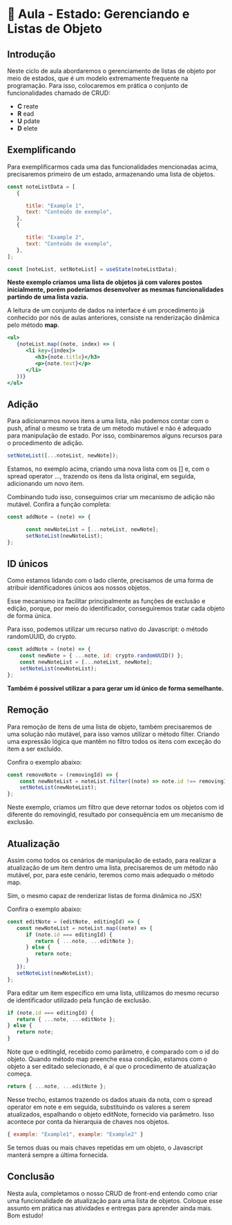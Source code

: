 # 📘 Aula - Estado: Gerenciando e Listas de Objeto 

## Introdução

Neste ciclo de aula abordaremos o gerenciamento de listas de objeto por meio de estados, que é um modelo extremamente frequente na programação. Para isso, colocaremos em prática o conjunto de funcionalidades chamado de CRUD:

- __C__ reate
- __R__ ead
- __U__ pdate
- __D__ elete

## Exemplificando

Para exemplificarmos cada uma das funcionalidades mencionadas acima, precisaremos primeiro de um estado, armazenando uma lista de objetos.

```jsx
const noteListData = [
   {

      title: "Example 1",
      text: "Conteúdo de exemplo",
   },
   {

      title: "Example 2",
      text: "Conteúdo de exemplo",
   },
];

const [noteList, setNoteList] = useState(noteListData);
```

__Neste exemplo criamos uma lista de objetos já com valores postos inicialmente, porém poderíamos desenvolver as mesmas funcionalidades partindo de uma lista vazia.__

A leitura de um conjunto de dados na interface é um procedimento já conhecido por nós de aulas anteriores, consiste na renderização dinâmica pelo método __map__.

```jsx
<ul>
   {noteList.map((note, index) => (
      <li key={index}>
         <h3>{note.title}</h3>
         <p>{note.text}</p>
      </li>
   ))}
</ul>

```

## Adição

Para adicionarmos novos itens a uma lista, não podemos contar com o push, afinal o mesmo se trata de um método mutável e não é adequado para manipulação de estado. Por isso, combinaremos alguns recursos para o procedimento de adição.

```jsx
setNoteList([...noteList, newNote]);
```

Estamos, no exemplo acima, criando uma nova lista com os [] e, com o spread operator ..., trazendo os itens da lista original, em seguida, adicionando um novo item.

Combinando tudo isso, conseguimos criar um mecanismo de adição não mutável. Confira a função completa:

```jsx
const addNote = (note) => {

      const newNoteList = [...noteList, newNote];
      setNoteList(newNoteList);
};
```

## ID únicos

Como estamos lidando com o lado cliente, precisamos de uma forma de atribuir identificadores únicos aos nossos objetos.

Esse mecanismo ira facilitar principalmente as funções de exclusão e edição, porque, por meio do identificador, conseguiremos tratar cada objeto de forma única.

Para isso, podemos utilizar um recurso nativo do Javascript: o método randomUUID, do crypto.

```jsx
const addNote = (note) => {
    const newNote = { ...note, id: crypto.randomUUID() };
    const newNoteList = [...noteList, newNote];
    setNoteList(newNoteList);
};
```

__Também é possível utilizar a para gerar um id único de forma semelhante.__

## Remoção

Para remoção de itens de uma lista de objeto, também precisaremos de uma solução não mutável, para isso vamos utilizar o método filter. Criando uma expressão lógica que mantêm no filtro todos os itens com exceção do item a ser excluído.

Confira o exemplo abaixo:

```jsx
const removeNote = (removingId) => {
    const newNoteList = noteList.filter((note) => note.id !== removingId);
    setNoteList(newNoteList);
};
```

Neste exemplo, criamos um filtro que deve retornar todos os objetos com id diferente do removingId, resultado por consequência em um mecanismo de exclusão.

## Atualização

Assim como todos os cenários de manipulação de estado, para realizar a atualização de um item dentro uma lista, precisaremos de um método não mutável, por, para este cenário, teremos como mais adequado o método map.

Sim, o mesmo capaz de renderizar listas de forma dinâmica no JSX!

Confira o exemplo abaixo:

```jsx
const editNote = (editNote, editingId) => {
   const newNoteList = noteList.map((note) => {
      if (note.id === editingId) {
         return { ...note, ...editNote };
      } else {
         return note;
      }
   });
   setNoteList(newNoteList);
};
```

Para editar um item específico em uma lista, utilizamos do mesmo recurso de identificador utilizado pela função de exclusão.

```jsx
if (note.id === editingId) {
   return { ...note, ...editNote };
} else {
   return note;
}
```

Note que o editingId, recebido como parâmetro, é comparado com o id do objeto. Quando método map preenche essa condição, estamos com o objeto a ser editado selecionado, é aí que o procedimento de atualização começa.

```jsx
return { ...note, ...editNote };
```

Nesse trecho, estamos trazendo os dados atuais da nota, com o spread operator em note e em seguida, substituindo os valores a serem atualizados, espalhando o objeto editNote, fornecido via parâmetro. Isso acontece por conta da hierarquia de chaves nos objetos.

```jsx
{ example: "Example1", example: "Example2" }
```

Se temos duas ou mais chaves repetidas em um objeto, o Javascript manterá sempre a última fornecida.

## Conclusão

Nesta aula, completamos o nosso CRUD de front-end entendo como criar uma funcionalidade de atualização para uma lista de objetos. Coloque esse assunto em prática nas atividades e entregas para aprender ainda mais. Bom estudo!
